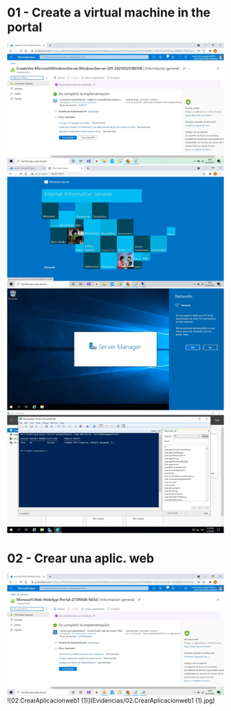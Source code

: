 # 01 - Create a virtual machine in the portal



![01-Createavirtualmachine-1](Evidencias/01-Createavirtualmachine-1.jpg)
![01-Createavirtualmachine-5](Evidencias/01-Createavirtualmachine-5.jpg)
![01-Createavirtualmachine-3](Evidencias/01-Createavirtualmachine-3.jpg)
![01-Createavirtualmachine-2](Evidencias/01-Createavirtualmachine-4.jpg)

# 02 - Crear una aplic. web

![02.CrearAplicacionweb2](Evidencias/02.CrearAplicacionweb2.jpg)![02.CrearAplicacionweb1 (1)](Evidencias/02.CrearAplicacionweb1 (1).jpg)